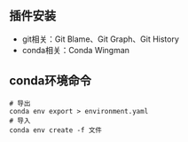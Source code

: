 ## 插件安装
- git相关：Git Blame、Git Graph、Git History
- conda相关：Conda Wingman

## conda环境命令
```
# 导出
conda env export > environment.yaml
# 导入
conda env create -f 文件
```
